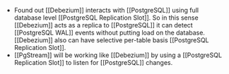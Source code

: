 - Found out [[Debezium]] interacts with [[PostgreSQL]] using full database level [[PostgreSQL Replication Slot]]. So in this sense [[Debezium]] acts as a replica to [[PostgreSQL]] it can detect [[PostgreSQL WAL]] events without putting load on the database. [[Debezium]] also can have selective per-table basis [[PostgreSQL Replication Slot]].
- [[PgStream]] will be working like [[Debezium]] by using a [[PostgreSQL Replication Slot]] to listen for [[PostgreSQL]] changes.